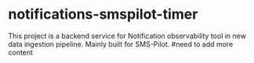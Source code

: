 # notifications-smspilot-timer
This project is a backend service for Notification observability tool in new data ingestion pipeline. Mainly built for SMS-Pilot.
#need to add more content
